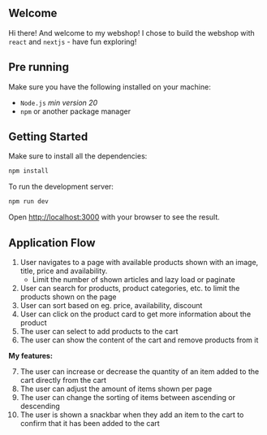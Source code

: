 ## Welcome

Hi there! And welcome to my webshop!
I chose to build the webshop with `react` and `nextjs` - have fun exploring!

## Pre running

Make sure you have the following installed on your machine:

- `Node.js` _min version 20_
- `npm` or another package manager

## Getting Started

Make sure to install all the dependencies:

```bash
npm install
```

To run the development server:

```bash
npm run dev
```

Open [http://localhost:3000](http://localhost:3000) with your browser to see the result.

## Application Flow

1. User navigates to a page with available products shown with an image, title, price and availability.
   - Limit the number of shown articles and lazy load or paginate
2. User can search for products, product categories, etc. to limit the products shown on the page
3. User can sort based on eg. price, availability, discount
4. User can click on the product card to get more information about the product
5. The user can select to add products to the cart
6. The user can show the content of the cart and remove products from it

**My features:**

7. The user can increase or decrease the quantity of an item added to the cart directly from the cart
8. The user can adjust the amount of items shown per page
9. The user can change the sorting of items between ascending or descending
10. The user is shown a snackbar when they add an item to the cart to confirm that it has been added to the cart
